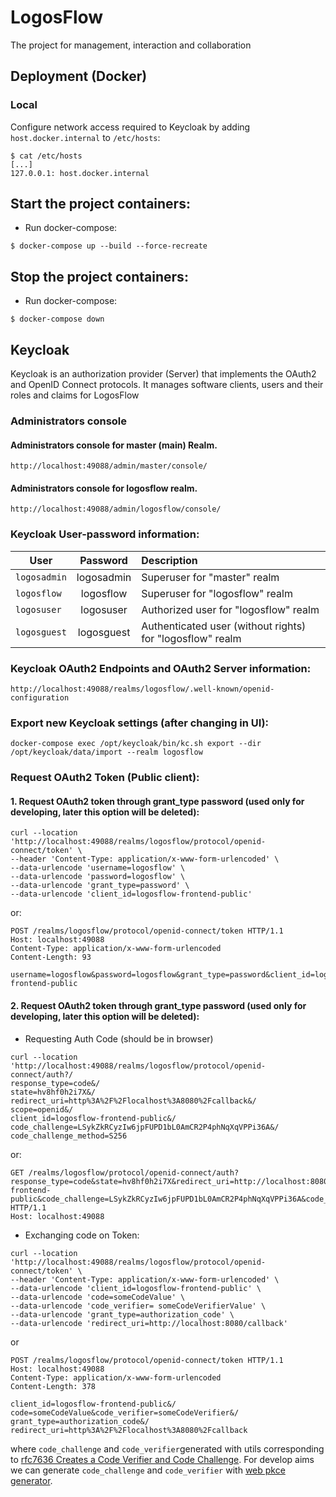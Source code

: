 # LogosFlow
The project for management, interaction and collaboration

## Deployment (Docker)

### Local

Configure network access required to Keycloak by adding `host.docker.internal` to `/etc/hosts`:
```shell
$ cat /etc/hosts
[...]
127.0.0.1: host.docker.internal
```
## Start the project containers:
- Run docker-compose:
```shell
$ docker-compose up --build --force-recreate
```

## Stop the project containers:
- Run docker-compose:
```shell
$ docker-compose down
```

## Keycloak

Keycloak is an authorization provider (Server) that implements the OAuth2 and OpenID Connect protocols. It manages
software clients, users and their roles and claims for LogosFlow

### Administrators console

#### Administrators console for master (main) Realm.

```shell
http://localhost:49088/admin/master/console/
```

#### Administrators console for logosflow realm.

```shell
http://localhost:49088/admin/logosflow/console/
```

### Keycloak User-password information:

| User         |  Password  | Description                                               |
|--------------|:----------:|:----------------------------------------------------------|
| `logosadmin` | logosadmin | Superuser for "master" realm                              |
| `logosflow`  | logosflow  | Superuser for "logosflow" realm                           |
| `logosuser`  | logosuser  | Authorized user for "logosflow" realm                     |
| `logosguest` | logosguest | Authenticated user (without rights) for "logosflow" realm |

### Keycloak OAuth2 Endpoints and OAuth2 Server information:

```shell
http://localhost:49088/realms/logosflow/.well-known/openid-configuration
```

### Export new Keycloak settings (after changing in UI):
```shell
docker-compose exec /opt/keycloak/bin/kc.sh export --dir /opt/keycloak/data/import --realm logosflow
```

### Request OAuth2 Token (Public client):

#### 1. Request OAuth2 token through grant_type password (used only for developing, later this option will be deleted):

```shell
curl --location 'http://localhost:49088/realms/logosflow/protocol/openid-connect/token' \
--header 'Content-Type: application/x-www-form-urlencoded' \
--data-urlencode 'username=logosflow' \
--data-urlencode 'password=logosflow' \
--data-urlencode 'grant_type=password' \
--data-urlencode 'client_id=logosflow-frontend-public'
```

or:
```shell
POST /realms/logosflow/protocol/openid-connect/token HTTP/1.1
Host: localhost:49088
Content-Type: application/x-www-form-urlencoded
Content-Length: 93

username=logosflow&password=logosflow&grant_type=password&client_id=logosflow-frontend-public
```

#### 2. Request OAuth2 token through grant_type password (used only for developing, later this option will be deleted):

- Requesting Auth Code (should be in browser)
```shell
curl --location 'http://localhost:49088/realms/logosflow/protocol/openid-connect/auth?/
response_type=code&/
state=hv8hf0h2i7X&/
redirect_uri=http%3A%2F%2Flocalhost%3A8080%2Fcallback&/
scope=openid&/
client_id=logosflow-frontend-public&/
code_challenge=LSykZkRCyzIw6jpFUPD1bL0AmCR2P4phNqXqVPPi36A&/
code_challenge_method=S256
```

or:

```shell
GET /realms/logosflow/protocol/openid-connect/auth?response_type=code&state=hv8hf0h2i7X&redirect_uri=http://localhost:8080/callback&scope=openid&client_id=logosflow-frontend-public&code_challenge=LSykZkRCyzIw6jpFUPD1bL0AmCR2P4phNqXqVPPi36A&code_challenge_method=S256 HTTP/1.1
Host: localhost:49088
```
- Exchanging code on Token:

```shell
curl --location 'http://localhost:49088/realms/logosflow/protocol/openid-connect/token' \
--header 'Content-Type: application/x-www-form-urlencoded' \
--data-urlencode 'client_id=logosflow-frontend-public' \
--data-urlencode 'code=someCodeValue' \
--data-urlencode 'code_verifier= someCodeVerifierValue' \
--data-urlencode 'grant_type=authorization_code' \
--data-urlencode 'redirect_uri=http://localhost:8080/callback'
```

or

```shell
POST /realms/logosflow/protocol/openid-connect/token HTTP/1.1
Host: localhost:49088
Content-Type: application/x-www-form-urlencoded
Content-Length: 378

client_id=logosflow-frontend-public&/
code=someCodeValue&code_verifier=someCodeVerifier&/
grant_type=authorization_code&/
redirect_uri=http%3A%2F%2Flocalhost%3A8080%2Fcallback
```

where `code_challenge` and `code_verifier`generated with utils corresponding to [rfc7636 Creates a Code Verifier and Code Challenge](https://www.rfc-editor.org/rfc/rfc7636#page-8).
For develop aims we can generate `code_challenge` and `code_verifier` with [web pkce generator](https://tonyxu-io.github.io/pkce-generator/).
